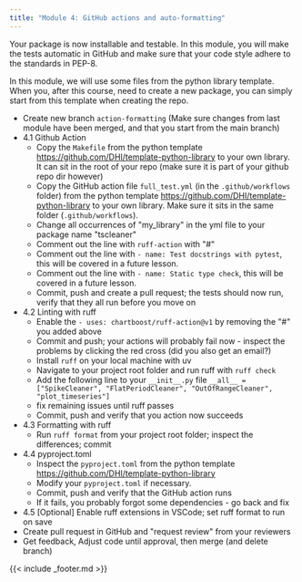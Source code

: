 ```yaml
---
title: "Module 4: GitHub actions and auto-formatting"
---
```


Your package is now installable and testable. In this module, you will make the tests automatic in GitHub and make sure that your code style adhere to the standards in PEP-8. 

In this module, we will use some files from the python library template. When you, after this course, need to create a new package, you can simply start from this template when creating the repo. 

- Create new branch `action-formatting` (Make sure changes from last module have been merged, and that you start from the main branch)
- 4.1 Github Action
    - Copy the `Makefile` from the python template <https://github.com/DHI/template-python-library> to your own library. It can sit in the root of your repo (make sure it is part of your github repo dir however)
    - Copy the GitHub action file `full_test.yml` (in the `.github/workflows` folder) from the python template <https://github.com/DHI/template-python-library> to your own library. Make sure it sits in the same folder (`.github/workflows`).
    - Change all occurrences of "my_library" in the yml file to your package name "tscleaner"
    - Comment out the line with `ruff-action` with "#"
    - Comment out the line with `- name: Test docstrings with pytest`, this will be covered in a future lesson. 
    - Comment out the line with `- name: Static type check`, this will be covered in a future lesson.
    - Commit, push and create a pull request; the tests should now run, verify that they all run before you move on
- 4.2 Linting with ruff
    - Enable the `- uses: chartboost/ruff-action@v1` by removing the "#" you added above
    - Commit and push; your actions will probably fail now - inspect the problems by clicking the red cross (did you also get an email?)
    - Install `ruff` on your local machine with uv
    - Navigate to your project root folder and run ruff with `ruff check`
    - Add the following line to your `__init__.py` file 
        `__all__ = ["SpikeCleaner", "FlatPeriodCleaner", "OutOfRangeCleaner", "plot_timeseries"]` 
    - fix remaining issues until ruff passes
    - Commit, push and verify that you action now succeeds
- 4.3 Formatting with ruff
    - Run `ruff format` from your project root folder; inspect the differences; commit
- 4.4 pyproject.toml
    - Inspect the `pyproject.toml` from the python template <https://github.com/DHI/template-python-library>
    - Modify your `pyproject.toml` if necessary.
    - Commit, push and verify that the GitHub action runs
    - If it fails, you probably forgot some dependencies - go back and fix
- 4.5 [Optional] Enable ruff extensions in VSCode; set ruff format to run on save
- Create pull request in GitHub and "request review" from your reviewers
- Get feedback, Adjust code until approval, then merge (and delete branch)

{{< include _footer.md >}}